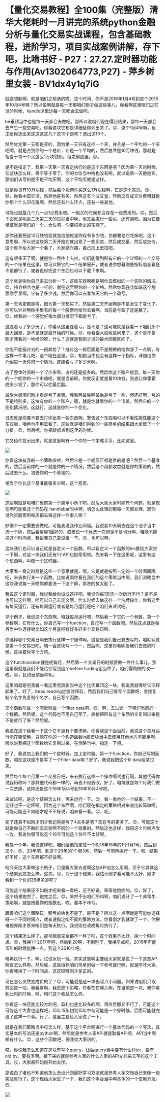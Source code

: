 # 【量化交易教程】全100集（完整版）清华大佬耗时一月讲完的系统python金融分析与量化交易实战课程，包含基础教程，进阶学习，项目实战案例讲解，存下吧，比啃书好 - P27：27.27.定时器功能与作用(Av1302064773,P27) - 萍乡树里女装 - BV1dx4y1q7iG

就要想起啊，就是咱们之前选的哎，这个时间，你不是2016年1月4号到这个2016年10月4号嘛？所以说啊就是每一天那咱们刚才做这些事儿，你看啊这里咱们之前说的时候，handle派里边每一天都会去做吧。

be垂顶当中也是每一天都会去做吧。那所以说咱们现在得到结果，那每一天都会去产生一些交易吧。你看这块它都是详细给你列出来了。😊，这个1月4号啊，反正给你选出来这这这这几个这10个是吧？选出这10个。

然后肯定第一天都是买的，因为第一天只有这样一个买，并且是一个平均的一个买吧啊，就是占到你的一个总价，它是一个平均的，然后总共是10万块钱，那就是相当于每一个买这么1万块钱呗。但之前这里。😊。

是不是指定了，我第一天第一天肯定执行的是这个东西是吧？因为第一天的时候，它这块怎么样，等于等于零了。你的仓位当中啥也没有啊，就以说第一天他是买，那咱们该写的是不是平均买啊，这个平均买就是这样。

就是你见有10万块钱，然后每个股票你买这么1万块钱啊，它是这个意思。😊，然，你看中国实话，然后他是有买，然后这有个成交量，然后这有成交价费用就是你那个什么印花税啊，然后还有什么环点，还有一些其他。

可能也就是几个几一点1点费用吧。一般买的时候都会存在一些费用的。😊，然后下面就是呃第二天第二天的过程当中啊，他又会进行一些买，还有卖吧。因为它要保证就是咱们的一个。仓位吧，你要把卖出的东西了。

那你还要把这10万块钱给就是给他就是你现有多少钱，你都要给它花掉吧。这个意思啊，所以说这块第二天开始它就出现了一些买卖，然后成交量，然后成交价，这个就不给大家一个看了，大家感兴趣，自己把上去拉吧。

这有很多天了啊，就是你一然往上去拉，咱们能得到所有它的一个详细的一个交易的一个结果在这里，你可以把它的一个结果展开，或者说你想看哪些指标咱全看是不是都行了，或者说你把这个东西也可以下载下来啊。

这个就是供你自己来去分析一下，这些东西啊都是啊你去模拟的一个实际的情况。😊，持仓持仓也是一样的，就在这里啊你的一个价格。然后你现在比如说这个股票你手里啊，它有了多少钱，然后你可以去看每天它的一个盈亏。

第一天肯定都是零，因为第一天都买了。然后第二天开始啊是不是发生了变化了，你可以针对啊你手里有的每一个股票他给你去看啊，当前是亏盈了还是赢了。😊，给我的一个感觉好像大部分情况下都是亏了。

这连着亏了多少天了。你看从这里连着亏，是不是？这可能就是我看一下咱们那个最大回撤，是不是就是最开始的时候。😊，你看最大回收区间来了，这个是不是刚才我看的一堆绿的呀，什么？这就是我刚才说的最大回撤区间了。

你能不能挺过去的一段趋势了？挺过这一段后面是不是稍微的给你涨了一点啊，有这样一件事儿吧，这个哦在这里。😊，相额当中也会有这样一个指标，详细给你介绍每一天你的一个情况，这连着亏了多少天啊。

占了整体时间的一个17点多啊，占的还是挺多的。然后你这个账户信息。每一天你的一个呃你的一个市值吧，就是当前啊，你就反正就是看10块钱，到底让你霍霍成多少钱了。那你可以往最后翻。

最后大概咱们刚才看是亏了点嘛。我看啊最后啊最后是亏了一些，但还好啊，亏的不是特别多，这块有你的一个账户，嗯，就是你就看你的一个市值，然后它的一个变化情况吧，这就行，这就是你的一个变化。

日志就是你要不要去打印出来一些东西啊，警告这个东西咱可以不看性能性能这个东西呃，咱再也不用去看了，这些就是咱们得到的一些简单的结果跟大家做了一个分析。😊，然后呢，你把鼠标点到这里的时候。

它又给你显示出来，就是这里啊有一个你的一个策略手页，比如这里。

![](img/b4a3197dc266d40b6c21398b588f8277_1.png)

你看这块有我的一个策略收益，然后它是一个呃反正都是负的是吧？然后一个基准的，然后当前你的一个就是你的一个情况，然后这个超额收益就是你的策略的，然后减去什么，减去你的一个基准的。

相当于你比这个基准能强多少啊，这个意思。

![](img/b4a3197dc266d40b6c21398b588f8277_3.png)

这些啊就是呃咱们当前第一个简单小例子吧。然后大家大家可能有个问题，就是现在啊可能看这个代码在 handlebar当中啊，咱怎么处理的那每一天都处理，那你说你买股票用每天都去做这样一件事儿嘛？

好像不一定需要去做吧。可能我说我作业间隔。我说我10天啊去在这个池子当中洗一个牌，然后看看哪1最好的，或者说一个月洗一次牌是不是也行啊，咱能不能把这个时间点，我说我自己来设置一下。😊，也可以啊。

这块我们也可以自己就是自定义一个函数。所以自定义一个函数的ins要给大家说一下啊，对这一块我们还有1个API也挺常用的。先来看一下在这里呃，这里有这个东西啊，叫做一个定时器。

大家看一看定时器是这样一个意思就是。哦。它是就是按照一定的一个时间间隔吧，来去执行某一个函数。比如说啊你看在我们的这个策略当中啊，我们测略当中这块我说每一天哎你都要洗一下这个牌，那洗的数太勤了。

我说这个定时器，我说我给你设成这样吧。我说你每1天洗一次牌行不行？是不是也可以这样啊，咱可以自己去定义啊，什么时候去做这样一个洗牌操作。你看这里有每天运行，还有每周运行或者是每月运行是吧？咱们来试试吧。

举个例子，我说这个东西啊，咱就每月运行吧，然后看一下它的一个参数。第一个参数啊，它有什么，你自己写一个function，自己写一个函数吧。然后这点就是每月当中你选择呃比如这个月底吧有好多好多个交易日啊。

你选择哪个交易日啊去执行这样一个操作啊，这些是我们自己要去写的，咱默认就拿第一个交易日吧，咱一会这块写一个一，然后呢，这里你看呃当我们去做的时候，这块要你写个方吧。

这个functionction就是呃每月，然后第一个交易日的时候要做一件什么事儿。那这里啊就是我们不能给它写到这个before trading定当中了，咱们得稍微的改一改。😊，比如垂顶当中呃。

这里咱就是呃我看一看这里呃测影当中这个比伏垂顶这一块，我说我就得给它注释起来了。好了，beau reading定给注释前，然后我们自己得写个函数吧，直接复制个名字先复制个名字，自己写个函数。

这个函数叫做一个呃就叫做一个filter data吧。😊，啊，去过滤一下咱们当前的一个数据。然后呢，这个代码也不用自己写了，直接把所有这个东西咱全复制过来是不是就行了呀？然后呢。

我说在这个我看一下这个它不是有个要求嘛，你看我这个函当前，我说这个每月运行能在哪使用，只能在你的一个构造函数in那模块当中去使用其他地方不能用啊，所以说我把这个函数给它复制过来，在测略当中。指定一下吧。

好了，我说加上我们的一个定时器，加上定时器。第一个function，你自己写的函数，咱在这块是不是写了一个filter data啊？好了，我说我把这个fil data给拿过来。

然后每个每个月第一个交易日吧，来去执行这样一个操作啊试也行啊，其他代码你说我用改吗？那其他代码都一样的，再也不用去改。好了，咱每就是每个月我们做一次洗牌，这样还是这个16年1月4号到16年10月4号吧。

来试试吧。是这个结果怎么样，再来运行一下。😊，看一看他的一个结果。不一定好也不一定坏啊。因为这个东西啊，咱们现在指定的策略相对来说比较简单啊，可能可能还不如刚才呢不不好说，咱来看一看。😊，呃。

完了还真不如刚才刚才我记得是亏了4点多是吧？现在亏的更多了。😊，可能这个就是你自己不断的去实验啊不同的一个效果的。然后这也这样，我把这个时间点改一改。我说你嗯可能这个16年可能这个16年不太好啊。

我换一个年，我说这样吧，咱们给他指定成一个呃18年18年的1个1月1号，然后到这个。😊，20年吧，到这个20年的1个呃3月，然后一号吧再执行一下。呃，结果好不好，这个东西都不好说啊。

咱今天给大家举这个例子，只是跟大家去说啊这些API咱怎么用啊，至于它具体这个结果到底怎么样。这次。😊，对于这个结果，我估计刚才看可能不太好，刚才看到一个负的28点多是吧？

可能这个结果还不如刚才呢来看一看吧，还不好说，等等他跑完的。😊，好了，这个结果跑完了，跑完之后。😊，果然不出咱们所料啊，咱们设计了一个非常牛策略啊，就是跟着你的指数走，哎，基本不咋亏。

跟着咱们这个策略玩，那亏的啥也不是了，是不是？所以这一点啊就是可能你选择呀一个不同时间点，或者说指定咱不同的策略方法，你看刚才我就改了一个，你把电视界刚才原来咱们是每天执行。我说现在改成每月执行了。

这个结果怎么样了，那可能就完全都不一样了吧，这个效果不太好，换一个时间点。😊，我换1个2017年吧，然后到20啊，不别别了，我换早点吧，2015年可能15年的时候能挣一点。到这个2016年吧。

咱再执行一下。啊，试试水玩一玩。其实这里啊主要给大家就是说了一下这些AP啊该怎么样用。然后呢，这些指标咱们简单的做一下参考就行啊，就是呼吁大家。你看我换了一个时间点，这这哎呀刚才是正的。

现在怎么突然变成负的了？😊，可能就是这一块出现点小问题。如果说咱们只取前面这一段，我看看啊，我说这个策略，你看在在哪儿啊，在当前这一块，我你看到此时的时候，哇，咱们这个收益怎么样。

你看这一块还是比较大的吧，盈利也是比较多的啊，再往后那又不行了，可能这个可能这个大盘也这样吧，15年15年初到15年中旬可能是一个好时候，后面可能就完蛋了这样一个事。行了，这里主要给大家说了一下。

就是在我们策略当中哎怎么样，基于这个平台啊进行一个基本代码的一个写法，其实基本的写法还是python啊，然后就是参考人家API就是勤看API吧，API当中啊都有什么。😊，这些个函数吧，像我给大家讲的。

哎，你说我怎么知道在这块有写个query，让后query当中要有什么filter，要有old by，要有类啊。接下来的就是参考人家的什么人家的API文档来去写的这个工具。哎，大家都开始刚开始去学。

那说白了谁也不知道他怎么去设计到最好学习方法就是参考人家文档自己来做一些实验就行了。这个现给大家说了一下，我们这个平台当中啊基本的一个使用方法。😊。



![](img/b4a3197dc266d40b6c21398b588f8277_5.png)